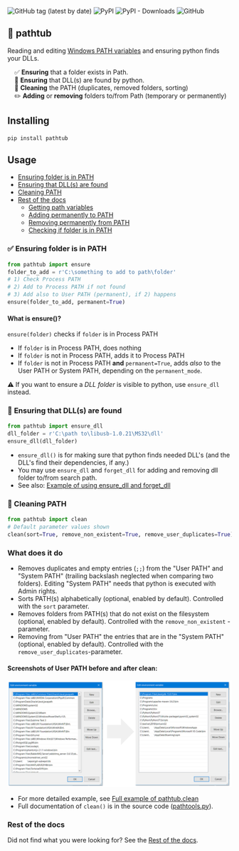 ![GitHub tag (latest by date)](https://img.shields.io/github/v/tag/np-8/pathtub)&nbsp;![PyPI](https://img.shields.io/pypi/v/pathtub)&nbsp;![PyPI - Downloads](https://img.shields.io/pypi/dm/pathtub)&nbsp;![GitHub](https://img.shields.io/github/license/np-8/pathtub)

## 🛁 pathtub

Reading and editing [Windows PATH variables](docs/path_variables.md) and ensuring python finds your DLLs.


   &nbsp;&nbsp;&nbsp;&nbsp;✅ **Ensuring** that a folder exists in Path. <br>
   &nbsp;&nbsp;&nbsp;&nbsp;🔗 **Ensuring** that DLL(s) are found by python. <br>
   &nbsp;&nbsp;&nbsp;&nbsp;🧽 **Cleaning** the PATH (duplicates, removed folders, sorting) <br>
   &nbsp;&nbsp;&nbsp;&nbsp;✏️ **Adding** or **removing** folders to/from Path (temporary or permanently) <br>



## Installing
```
pip install pathtub
```


## Usage

- [Ensuring folder is in PATH](#-ensuring-folder-is-in-path)
- [Ensuring that DLL(s) are found](#%f0%9f%94%97-ensuring-that-dlls-are-found)
- [Cleaning PATH](#-cleaning-path)
- [Rest of the docs](#rest-of-the-docs)
  - [Getting path variables](docs/rest_of_the_docs.md#getting-path-variables)
  - [Adding permanently to PATH](docs/rest_of_the_docs.md#adding-permanently-to-path-user)
  - [Removing permanently from PATH](docs/rest_of_the_docs.md#removing-permanently-from-path-user)
  - [Checking if folder is in PATH](docs/rest_of_the_docs.md#checking-if-folder-is-in-path)
  


### ✅ Ensuring folder is in PATH
```python
from pathtub import ensure
folder_to_add = r'C:\something to add to path\folder'
# 1) Check Process PATH
# 2) Add to Process PATH if not found
# 3) Add also to User PATH (permanent), if 2) happens
ensure(folder_to_add, permanent=True)
```
#### What is ensure()?
`ensure(folder)`  checks if `folder` is in Process PATH<br>
- If `folder` is in Process PATH, does nothing
- If `folder` is not in Process PATH, adds it to Process PATH
- If `folder` is not in Process PATH **and** `permanent=True`, adds *also* to the User PATH or System PATH, depending on the `permanent_mode`. 
  
⚠️ If you want to ensure a *DLL folder* is visible to python, use `ensure_dll` instead. 


### 🔗 **Ensuring** that DLL(s) are found 
```python
from pathtub import ensure_dll
dll_folder = r'C:\path to\libusb-1.0.21\MS32\dll'
ensure_dll(dll_folder)
```
- `ensure_dll()` is for making sure that python finds needed DLL's (and the DLL's find their dependencies, if any.)
- You may use `ensure_dll` and `forget_dll` for adding and removing dll folder to/from search path.
- See also: [Example of using ensure_dll and forget_dll](docs/dll_paths.md)




### 🧽 Cleaning PATH
```python
from pathtub import clean
# Default parameter values shown
clean(sort=True, remove_non_existent=True, remove_user_duplicates=True)
```
### What does it do
- Removes duplicates and empty entries (`;;`) from the "User PATH" and "System PATH" (trailing backslash neglected when comparing two folders). Editing "System PATH" needs that python is executed with Admin rights.
- Sorts PATH(s) alphabetically (optional, enabled by default). Controlled with the `sort` parameter.
- Removes folders from PATH(s) that do not exist on the filesystem (optional, enabled by default). Controlled with the `remove_non_existent` -parameter.
- Removing from "User PATH" the entries that are in the "System PATH" (optional, enabled by default). Controlled with the `remove_user_duplicates`-parameter.

#### Screenshots of User PATH before and after clean:
   ![User PATH](img/user-before-after-clean.png)  


- For more detailed example, see [Full example of pathtub.clean](docs/example_clean.md)
- Full documentation of `clean()` is in the source code ([pathtools.py](pathtub/pathtools.py)).

### Rest of the docs
Did not find what you were looking for? See the [Rest of the docs](docs/rest_of_the_docs.md).
